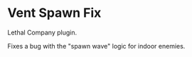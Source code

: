 # Vent Spawn Fix
Lethal Company plugin.

Fixes a bug with the "spawn wave" logic for indoor enemies.